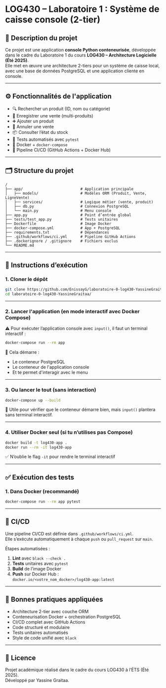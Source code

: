 # LOG430 – Laboratoire 1 : Système de caisse console (2-tier)

## 🧩 Description du projet

Ce projet est une application **console Python conteneurisée**, développée dans le cadre du Laboratoire 1 du cours **LOG430 – Architecture Logicielle (Été 2025)**.  
Elle met en œuvre une architecture 2-tiers pour un système de caisse local, avec une base de données PostgreSQL et une application cliente en console.

---

## ⚙️ Fonctionnalités de l'application

- 🔍 Rechercher un produit (ID, nom ou catégorie)
- 🛒 Enregistrer une vente (multi-produits)
- ➕ Ajouter un produit
- 🔁 Annuler une vente
- 📦 Consulter l’état du stock
- 🧪 Tests automatisés avec `pytest`
- 🐳 Docker + `docker-compose`
- 🔁 Pipeline CI/CD (GitHub Actions + Docker Hub)

---

## 🗂️ Structure du projet

```
/
├── app/                          # Application principale
│   ├── models/                   # Modèles ORM (Produit, Vente, LigneVente)
│   ├── services/                 # Logique métier (vente, produit)
│   ├── db.py                     # Connexion PostgreSQL
│   └── main.py                   # Menu console
├── app.py                        # Point d’entrée global
├── tests/test_app.py             # Tests unitaires
├── Dockerfile                    # Image Docker
├── docker-compose.yml            # App + PostgreSQL
├── requirements.txt              # Dépendances
├── .github/workflows/ci.yml      # Pipeline GitHub Actions
├── .dockerignore / .gitignore    # Fichiers exclus
└── README.md
```

---

## 🚀 Instructions d’exécution

### 1. Cloner le dépôt

```bash
git clone https://github.com/EnissayG/laboratoire-0-log430-YassineGraitaa.git
cd laboratoire-0-log430-YassineGraitaa/
```

---

### 2. Lancer l'application (en mode interactif avec Docker Compose)

⚠️ Pour exécuter l’application console avec `input()`, il faut un terminal interactif :

```bash
docker-compose run --rm app
```

📌 Cela démarre :
- Le conteneur PostgreSQL
- Le conteneur de l'application console
- Et te permet d'interagir avec le menu

---

### 3. Ou lancer le tout (sans interaction)

```bash
docker-compose up --build
```

🔸 Utile pour vérifier que le conteneur démarre bien, mais `input()` plantera sans terminal interactif.

---

### 4. Utiliser Docker seul (si tu n’utilises pas Compose)

```bash
docker build -t log430-app .
docker run --rm -it log430-app
```

✅ N’oublie le flag `-it` pour rendre le terminal interactif

---

## ✅ Exécution des tests

### 1. Dans Docker (recommandé)

```bash
docker-compose run --rm app pytest
```

---

## 🔁 CI/CD

Une pipeline CI/CD est définie dans `.github/workflows/ci.yml`.  
Elle s’exécute automatiquement à chaque `push` ou `pull_request` sur `main`.

Étapes automatisées :
1. **Lint** avec `black --check .`
2. **Tests** unitaires avec `pytest`
3. **Build** de l’image Docker
4. **Push** sur Docker Hub :  
   `docker.io/<votre_nom_docker>/log430-app:latest`

---

## 🧼 Bonnes pratiques appliquées

- Architecture 2-tier avec couche ORM
- Conteneurisation Docker + orchestration PostgreSQL
- CI/CD complet avec GitHub Actions
- Code structuré et modulaire
- Tests unitaires automatisés
- Style de code unifié avec `black`

---

## 📄 Licence

Projet académique réalisé dans le cadre du cours LOG430 à l’ÉTS (Été 2025).  
Développé par Yassine Graitaa.
